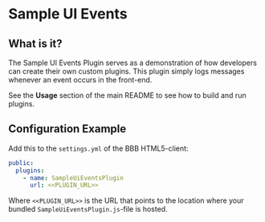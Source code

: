 # Sample UI Events

## What is it?

The Sample UI Events Plugin serves as a demonstration of how developers can create their own custom plugins. This plugin simply logs messages whenever an event occurs in the front-end.

See the **Usage** section of the main README to see how to build and run plugins.

## Configuration Example

Add this to the `settings.yml` of the BBB HTML5-client:

```yaml
public:
  plugins:
    - name: SampleUiEventsPlugin
      url: <<PLUGIN_URL>>
```

Where `<<PLUGIN_URL>>` is the URL that points to the location where your bundled `SampleUiEventsPlugin.js`-file is hosted.
